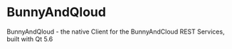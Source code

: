 # BunnyAndQloud
BunnyAndQloud - the native Client for the BunnyAndCloud REST Services, built with Qt 5.6
